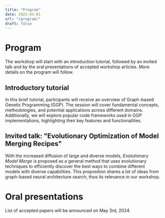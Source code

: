 ```yaml
---
title: "Program"
date: 2023-03-01
url: "/program/"
draft: false
---
```


# Program
The workshop will start with an introduction tutorial, followed by an invited talk and by the oral presentations of accepted workshop articles.
More details on the program will follow.

## Introductory tutorial
In this brief tutorial, participants will receive an overview of Graph-based Genetic Programming (GGP). 
The session will cover fundamental concepts, methodologies, and potential applications across different domains. 
Additionally, we will explore popular code frameworks used in GGP implementations, highlighting their key features and functionalities.

## Invited talk: "Evolutionary Optimization of Model Merging Recipes"
With the increased diffusion of large and diverse models, _Evolutionary Model Merge_ is proposed as a general method that uses evolutionary techniques to efficiently discover the best ways to combine different models with diverse capabilities.
This proposition shares a lot of ideas from graph-based neural architecture search, thus its relevance in our workshop.

# Oral presentations
List of accepted papers will be announced on May 3rd, 2024.

